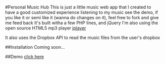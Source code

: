 #Personal Music Hub
This is just a little music web app that I created to have a good customized experience listening to my music
see the demo, if you like it or semi like it (wanna do changes on it), feel free to fork and give me feed back
It's built witha a few PHP lines, and jQuery
I'm also using the open source HTML5 mp3 player [jplayer](http://jplayer.org/)

It also uses the Dropbox API to read the music files from the user's dropbox

##Installation
Coming soon...

##Demo
[click here](http://musichub.fadi-webs.com/music_hub)
